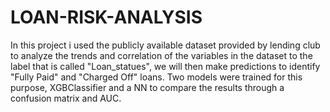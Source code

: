 # LOAN-RISK-ANALYSIS
In this project i used the publicly available dataset provided by lending club to analyze the trends and correlation of the variables in the dataset to the label that is called "Loan_statues", we will then make predictions to identify "Fully Paid" and "Charged Off" loans.
Two models were trained for this purpose, XGBClassifier and a NN to compare the results through a confusion matrix and AUC.
